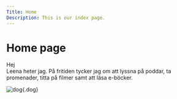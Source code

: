 ```yaml
---
Title: Home
Description: This is our index page.
---
```


Home page
==========================

Hej<br>
Leena heter jag. På fritiden tycker jag om att lyssna på poddar, ta promenader, titta på filmer samt att läsa e-böcker.

![dog](%assets_url%/img/dog.png){.dog}

